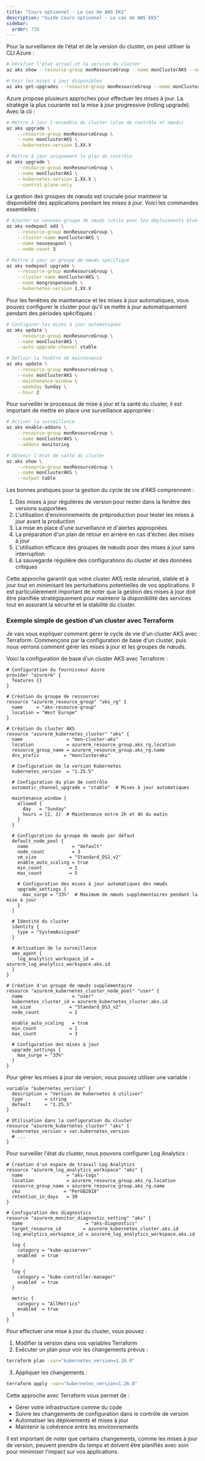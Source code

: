 ```yaml
---
title: "Cours optionnel - Le cas de AWS EKS"
description: "Guide Cours optionnel - Le cas de AWS EKS"
sidebar:
  order: 710
---
```




Pour la surveillance de l'état et de la version du cluster, on peut utiliser la CLI Azure :

```bash
# Vérifier l'état actuel et la version du cluster
az aks show --resource-group monResourceGroup --name monClusterAKS --output table

# Voir les mises à jour disponibles
az aks get-upgrades --resource-group monResourceGroup --name monClusterAKS
```

Azure propose plusieurs approches pour effectuer les mises à jour. La stratégie la plus courante est la mise à jour progressive (rolling upgrade). Avec la cli :

```bash
# Mettre à jour l'ensemble du cluster (plan de contrôle et nœuds)
az aks upgrade \
    --resource-group monResourceGroup \
    --name monClusterAKS \
    --kubernetes-version 1.XX.X

# Mettre à jour uniquement le plan de contrôle
az aks upgrade \
    --resource-group monResourceGroup \
    --name monClusterAKS \
    --kubernetes-version 1.XX.X \
    --control-plane-only
```

La gestion des groupes de nœuds est cruciale pour maintenir la disponibilité des applications pendant les mises à jour. Voici les commandes essentielles :

```bash
# Ajouter un nouveau groupe de nœuds (utile pour les déploiements blue-green)
az aks nodepool add \
    --resource-group monResourceGroup \
    --cluster-name monClusterAKS \
    --name nouveaupool \
    --node-count 3

# Mettre à jour un groupe de nœuds spécifique
az aks nodepool upgrade \
    --resource-group monResourceGroup \
    --cluster-name monClusterAKS \
    --name mongroupenoeuds \
    --kubernetes-version 1.XX.X
```

Pour les fenêtres de maintenance et les mises à jour automatiques, vous pouvez configurer le cluster pour qu'il se mette à jour automatiquement pendant des périodes spécifiques :

```bash
# Configurer les mises à jour automatiques
az aks update \
    --resource-group monResourceGroup \
    --name monClusterAKS \
    --auto-upgrade-channel stable

# Définir la fenêtre de maintenance
az aks update \
    --resource-group monResourceGroup \
    --name monClusterAKS \
    --maintenance-window \
    --weekday Sunday \
    --hour 2
```

Pour surveiller le processus de mise à jour et la santé du cluster, il est important de mettre en place une surveillance appropriée :

```bash
# Activer la surveillance
az aks enable-addons \
    --resource-group monResourceGroup \
    --name monClusterAKS \
    --addons monitoring

# Obtenir l'état de santé du cluster
az aks show \
    --resource-group monResourceGroup \
    --name monClusterAKS \
    --output table
```

Les bonnes pratiques pour la gestion du cycle de vie d'AKS comprennent :

1. Des mises à jour régulières de version pour rester dans la fenêtre des versions supportées
2. L'utilisation d'environnements de préproduction pour tester les mises à jour avant la production
3. La mise en place d'une surveillance et d'alertes appropriées
4. La préparation d'un plan de retour en arrière en cas d'échec des mises à jour
5. L'utilisation efficace des groupes de nœuds pour des mises à jour sans interruption
6. La sauvegarde régulière des configurations du cluster et des données critiques

Cette approche garantit que votre cluster AKS reste sécurisé, stable et à jour tout en minimisant les perturbations potentielles de vos applications. Il est particulièrement important de noter que la gestion des mises à jour doit être planifiée stratégiquement pour maintenir la disponibilité des services tout en assurant la sécurité et la stabilité du cluster.


### Exemple simple de gestion d'un cluster avec Terraform

Je vais vous expliquer comment gérer le cycle de vie d'un cluster AKS avec Terraform. Commençons par la configuration de base d'un cluster, puis nous verrons comment gérer les mises à jour et les groupes de nœuds.

Voici la configuration de base d'un cluster AKS avec Terraform :

```hcl
# Configuration du fournisseur Azure
provider "azurerm" {
  features {}
}

# Création du groupe de ressources
resource "azurerm_resource_group" "aks_rg" {
  name     = "aks-resource-group"
  location = "West Europe"
}

# Création du cluster AKS
resource "azurerm_kubernetes_cluster" "aks" {
  name                = "mon-cluster-aks"
  location            = azurerm_resource_group.aks_rg.location
  resource_group_name = azurerm_resource_group.aks_rg.name
  dns_prefix         = "monclusteraks"

  # Configuration de la version Kubernetes
  kubernetes_version  = "1.25.5"

  # Configuration du plan de contrôle
  automatic_channel_upgrade = "stable"  # Mises à jour automatiques
  
  maintenance_window {
    allowed {
      day   = "Sunday"
      hours = [2, 3]  # Maintenance entre 2h et 4h du matin
    }
  }

  # Configuration du groupe de nœuds par défaut
  default_node_pool {
    name                = "default"
    node_count          = 3
    vm_size            = "Standard_DS2_v2"
    enable_auto_scaling = true
    min_count          = 1
    max_count          = 5
    
    # Configuration des mises à jour automatiques des nœuds
    upgrade_settings {
      max_surge = "33%"  # Maximum de nœuds supplémentaires pendant la mise à jour
    }
  }

  # Identité du cluster
  identity {
    type = "SystemAssigned"
  }

  # Activation de la surveillance
  oms_agent {
    log_analytics_workspace_id = azurerm_log_analytics_workspace.aks.id
  }
}

# Création d'un groupe de nœuds supplémentaire
resource "azurerm_kubernetes_cluster_node_pool" "user" {
  name                  = "user"
  kubernetes_cluster_id = azurerm_kubernetes_cluster.aks.id
  vm_size              = "Standard_DS3_v2"
  node_count           = 2
  
  enable_auto_scaling   = true
  min_count            = 1
  max_count            = 3

  # Configuration des mises à jour
  upgrade_settings {
    max_surge = "33%"
  }
}
```

Pour gérer les mises à jour de version, vous pouvez utiliser une variable :

```hcl
variable "kubernetes_version" {
  description = "Version de Kubernetes à utiliser"
  type        = string
  default     = "1.25.5"
}

# Utilisation dans la configuration du cluster
resource "azurerm_kubernetes_cluster" "aks" {
  kubernetes_version = var.kubernetes_version
  # ...
}
```

Pour surveiller l'état du cluster, nous pouvons configurer Log Analytics :

```hcl
# Création d'un espace de travail Log Analytics
resource "azurerm_log_analytics_workspace" "aks" {
  name                = "aks-logs"
  location            = azurerm_resource_group.aks_rg.location
  resource_group_name = azurerm_resource_group.aks_rg.name
  sku                = "PerGB2018"
  retention_in_days   = 30
}

# Configuration des diagnostics
resource "azurerm_monitor_diagnostic_setting" "aks" {
  name                       = "aks-diagnostics"
  target_resource_id        = azurerm_kubernetes_cluster.aks.id
  log_analytics_workspace_id = azurerm_log_analytics_workspace.aks.id

  log {
    category = "kube-apiserver"
    enabled  = true
  }

  log {
    category = "kube-controller-manager"
    enabled  = true
  }

  metric {
    category = "AllMetrics"
    enabled  = true
  }
}
```

Pour effectuer une mise à jour du cluster, vous pouvez :

1. Modifier la version dans vos variables Terraform
2. Exécuter un plan pour voir les changements prévus :

```bash
terraform plan -var="kubernetes_version=1.26.0"
```
3. Appliquer les changements :
```bash
terraform apply -var="kubernetes_version=1.26.0"
```

Cette approche avec Terraform vous permet de :
- Gérer votre infrastructure comme du code
- Suivre les changements de configuration dans le contrôle de version
- Automatiser les déploiements et mises à jour
- Maintenir la cohérence entre les environnements

Il est important de noter que certains changements, comme les mises à jour de version, peuvent prendre du temps et doivent être planifiés avec soin pour minimiser l'impact sur vos applications.